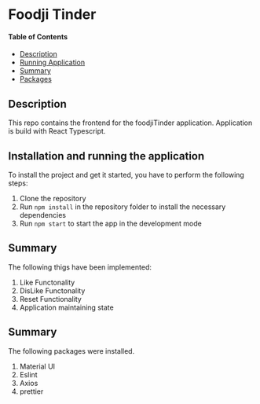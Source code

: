# Foodji Tinder

#### Table of Contents

- [Description](#markdown-header-description)
- [Running Application](#markdown-header-installation-and-running-the-application)
- [Summary](#markdown-header-summary)
- [Packages](#markdown-header-packages)

## Description

This repo contains the frontend for the foodjiTinder application.
Application is build with React Typescript. 

## Installation and running the application

To install the project and get it started, you have to perform the following steps:

1. Clone the repository
2. Run `npm install` in the repository folder to install the necessary dependencies
3. Run `npm start` to start the app in the development mode

## Summary

The following thigs have been implemented:

1. Like Functonality
2. DisLike Functonality
3. Reset Functionality
4. Application maintaining state

## Summary

The following packages were installed.

1. Material UI
2. Eslint
3. Axios
4. prettier
